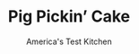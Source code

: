 ---
layout: ../../layouts/MarkdownPostLayout.astro
title: Pig Pickin’ Cake
author: America's Test Kitchen
pubDate: 2023-03-15
description: "In some states, this light, fruity cake is served at a whole-hog roast, or “pig pickin’” party. But we think it would be a hit at any barbecue."
image_url: https://res.cloudinary.com/hksqkdlah/image/upload/ar_1:1,c_fill,dpr_2.0,f_auto,fl_lossy.progressive.strip_profile,g_faces:auto,q_auto:low,w_344/35229_sfs-gac-pig-pickin-cake-ccjj-6
tags: ["Desserts or Baked Goods","Fruit","Cakes"]
calories: 6583
protein: 5
carbohydrates: 59
fats: 
fiber: 1
ingredients: ["1 , (15-ounce) can mandarin orange segments in light syrup, drained","4 , large eggs, room temperature","1/2 cup, whole milk, room temperature","2 teaspoons, vanilla extract","2 cups (8 ounces) plus 2 tablespoons, cake flour","1 1/2 cups (10 1/2 ounces), sugar","2 teaspoons, baking powder","3/4 teaspoon, salt","16 tablespoons, unsalted butter, cut into 16 pieces and softened","1 teaspoon, orange extract","1 (20-ounce) can, pineapple rings in syrup, drained","3 cups, lightly sweetened whipped cream, whipped to stiff peaks","1 cup store-bought, vanilla pudding (about 3 snack cups)"]
serves: 12
time: "1½ hours, plus 2 hours cooling"
instructions: ["Adjust oven rack to middle position and heat oven to 350 degrees. Grease and flour two 9-inch round cake pans and line with parchment paper. Set aside 19 orange segments for topping.","For Cake: Whisk eggs, milk, and vanilla together in 2-cup liquid measuring cup. Using stand mixer fitted with paddle, mix flour, sugar, baking powder, and salt on low speed until combined, about 5 seconds. Add butter, 1 piece at a time, and mix until only pea-size pieces remain, about 1 minute. Add half of egg mixture, increase speed to medium-high, and beat until light and fluffy, about 1 minute. Reduce speed to medium-low, add remaining egg mixture, and beat until incorporated, about 30 seconds (batter may look slightly curdled). Add orange extract and remaining oranges and beat on medium-high speed until oranges have broken down, about 1 minute. Give batter final stir by hand.","Divide batter evenly between prepared pans. Bake until toothpick inserted in center comes out clean, 25 to 30 minutes, rotating pans halfway through baking. Let cakes cool in pans on wire rack for 10 minutes. Remove cakes from pans, discarding parchment, and let cool completely on rack, about 2 hours.","For Frosting and Garnish: Cut 4 pineapple rings into quarters and set aside. Chop remaining pineapple fine and place in bowl (you should have about 1 cup). Fold whipped cream into pudding. Gently fold 1 cup pudding mixture into chopped pineapple.","Place 1 cake layer on plate or pedestal. Spread pineapple mixture in even layer over top. Top with second cake layer. Spread top and sides of cake with remaining pudding mixture. Alternate reserved pineapple quarters and 16 reserved orange segments around outside edge of top of cake. Place remaining 3 orange segments in center of cake. Serve."]
nutrition: ["226 mg Potassium","167 mg Phosphorus","127 mg Calcium","2 mg Iron","22 mg Magnesium","250 mg Sodium","28 g Fat","1 mg Niacin (B3)","7 g Monounsaturated","1 g Polyunsaturated","22 mg Vitamin C","144 mg Cholesterol","17 g Saturated","1 g Fiber","28 µg Folic acid","32 µg Folate (food)","40 g Sugars","2 µg Vitamin K","122 g Water","59 g Carbs","80 µg Folate equivalent (total)","5 g Protein","1 mg Vitamin E","287 µg Vitamin A","548 kcal Energy","33 g Sugars, added","6583 calories"]
notes: "To quickly bring the eggs and milk to room temperature, combine them in a measuring cup and set it in a bowl of hot water. Stir until the mixture feels cool rather than cold, about 65 degrees. Adding the butter to the mixing bowl one piece at a time prevents the dry ingredients from flying up and out of the bowl.&nbsp;Use our recipe for Lightly Sweetened Whipped Cream, or you can use your own."
---